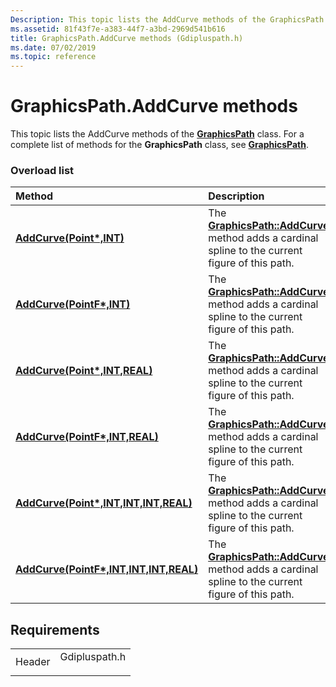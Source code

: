 ```yaml
---
Description: This topic lists the AddCurve methods of the GraphicsPath class. For a complete list of methods for the GraphicsPath class, see GraphicsPath.
ms.assetid: 81f43f7e-a383-44f7-a3bd-2969d541b616
title: GraphicsPath.AddCurve methods (Gdipluspath.h)
ms.date: 07/02/2019
ms.topic: reference
---
```


# GraphicsPath.AddCurve methods

This topic lists the AddCurve methods of the [**GraphicsPath**](https://msdn.microsoft.com/library/ms534456(v=VS.85).aspx) class. For a complete list of methods for the **GraphicsPath** class, see [**GraphicsPath**](https://msdn.microsoft.com/library/ms534456(v=VS.85).aspx).

### Overload list



| Method                                                                                                                                              | Description                                                                                                                                                                                                             |
|:----------------------------------------------------------------------------------------------------------------------------------------------------|:------------------------------------------------------------------------------------------------------------------------------------------------------------------------------------------------------------------------|
| [**AddCurve(Point\*,INT)**](https://msdn.microsoft.com/library/ms535609(v=VS.85).aspx)                                                       | The [**GraphicsPath::AddCurve**](https://msdn.microsoft.com/library/ms535609(v=VS.85).aspx) method adds a cardinal spline to the current figure of this path.<br/>                                         |
| [**AddCurve(PointF\*,INT)**](https://msdn.microsoft.com/library/ms535611(v=VS.85).aspx)                                                     | The [**GraphicsPath::AddCurve**](https://msdn.microsoft.com/library/ms535611(v=VS.85).aspx) method adds a cardinal spline to the current figure of this path.<br/>                                        |
| [**AddCurve(Point\*,INT,REAL)**](https://msdn.microsoft.com/library/ms535613(v=VS.85).aspx)                                     | The [**GraphicsPath::AddCurve**](https://msdn.microsoft.com/library/ms535613(v=VS.85).aspx) method adds a cardinal spline to the current figure of this path.<br/>                            |
| [**AddCurve(PointF\*,INT,REAL)**](https://msdn.microsoft.com/library/ms535610(v=VS.85).aspx)                                   | The [**GraphicsPath::AddCurve**](https://msdn.microsoft.com/library/ms535610(v=VS.85).aspx) method adds a cardinal spline to the current figure of this path.<br/>                           |
| [**AddCurve(Point\*,INT,INT,INT,REAL)**](https://msdn.microsoft.com/library/ms535612(v=VS.85).aspx)  | The [**GraphicsPath::AddCurve**](https://msdn.microsoft.com/library/ms535612(v=VS.85).aspx) method adds a cardinal spline to the current figure of this path.<br/> |
| [**AddCurve(PointF\*,INT,INT,INT,REAL)**](https://msdn.microsoft.com/library/ms535614(v=VS.85).aspx) | The [**GraphicsPath::AddCurve**](https://msdn.microsoft.com/library/ms535614(v=VS.85).aspx) method adds a cardinal spline to the current figure of this path.<br/> |



## Requirements



|                   |                                                                                          |
|-------------------|------------------------------------------------------------------------------------------|
| Header<br/> | <dl> <dt>Gdipluspath.h</dt> </dl> |



 

 




